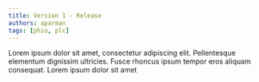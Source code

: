 ```yaml
---
title: Version 1 - Release
authors: aparman
tags: [phio, plc]
---
```


Lorem ipsum dolor sit amet, consectetur adipiscing elit. Pellentesque elementum dignissim ultricies. Fusce rhoncus ipsum tempor eros aliquam consequat. Lorem ipsum dolor sit amet
